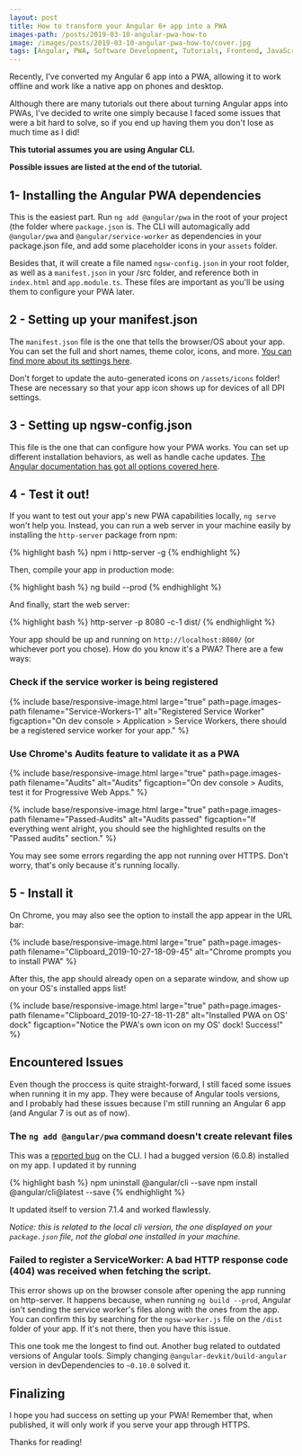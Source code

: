 ```yaml
---
layout: post
title: How to transform your Angular 6+ app into a PWA
images-path: /posts/2019-03-10-angular-pwa-how-to
image: /images/posts/2019-03-10-angular-pwa-how-to/cover.jpg
tags: [Angular, PWA, Software Development, Tutorials, Frontend, JavaScript]
---
```


Recently, I've converted my Angular 6 app into a PWA, allowing it to work offline and work like a native app on phones and desktop.

Although there are many tutorials out there about turning Angular apps into PWAs, I've decided to write one simply because I faced some issues that were a bit hard to solve, so if you end up having them you don't lose as much time as I did!

**This tutorial assumes you are using Angular CLI.**

**Possible issues are listed at the end of the tutorial.**

## 1- Installing the Angular PWA dependencies

This is the easiest part. Run `ng add @angular/pwa` in the root of your project (the folder where `package.json` is. The CLI will automagically add `@angular/pwa` and `@angular/service-worker` as dependencies in your package.json file, and add some placeholder icons in your `assets` folder.

Besides that, it will create a file named `ngsw-config.json` in your root folder, as well as a `manifest.json` in your /src folder, and reference both in `index.html` and `app.module.ts`. These files are important as you'll be using them to configure your PWA later.

## 2 - Setting up your manifest.json

The `manifest.json` file is the one that tells the browser/OS about your app. You can set the full and short names, theme color, icons, and more. [You can find more about its settings here](https://developers.google.com/web/fundamentals/web-app-manifest/).

Don't forget to update the auto-generated icons on `/assets/icons` folder! These are necessary so that your app icon shows up for devices of all DPI settings.

## 3 - Setting up ngsw-config.json

This file is the one that can configure how your PWA works. You can set up different installation behaviors, as well as handle cache updates. [The Angular documentation has got all options covered here](https://angular.io/guide/service-worker-config).

## 4 - Test it out!

If you want to test out your app's new PWA capabilities locally, `ng serve` won't help you. Instead, you can run a web server in your machine easily by installing the `http-server` package from npm:

{% highlight bash %}
npm i http-server -g
{% endhighlight %}

Then, compile your app in production mode:

{% highlight bash %}
ng build --prod
{% endhighlight %}

And finally, start the web server:

{% highlight bash %}
http-server -p 8080 -c-1 dist/<project-name>
{% endhighlight %}

Your app should be up and running on `http://localhost:8080/` (or whichever port you chose). How do you know it's a PWA? There are a few ways:

### Check if the service worker is being registered

{% include base/responsive-image.html 
  large="true"
  path=page.images-path
  filename="Service-Workers-1"
  alt="Registered Service Worker"
  figcaption="On dev console > Application > Service Workers, there should be a registered service worker for your app." 
%}

### Use Chrome's Audits feature to validate it as a PWA

{% include base/responsive-image.html 
  large="true"
  path=page.images-path
  filename="Audits"
  alt="Audits"
  figcaption="On dev console > Audits, test it for Progressive Web Apps." 
%}

{% include base/responsive-image.html 
  large="true"
  path=page.images-path
  filename="Passed-Audits"
  alt="Audits passed"
  figcaption="If everything went alright, you should see the highlighted results on the \"Passed audits\" section." 
%}

You may see some errors regarding the app not running over HTTPS. Don't worry, that's only because it's running locally.

## 5 - Install it

On Chrome, you may also see the option to install the app appear in the URL bar:

{% include base/responsive-image.html 
  large="true"
  path=page.images-path
  filename="Clipboard_2019-10-27-18-09-45"
  alt="Chrome prompts you to install PWA"
%}

After this, the app should already open on a separate window, and show up on your OS's installed apps list!

{% include base/responsive-image.html 
  large="true"
  path=page.images-path
  filename="Clipboard_2019-10-27-18-11-28"
  alt="Installed PWA on OS' dock"
  figcaption="Notice the PWA's own icon on my OS' dock! Success!" 
%}

## Encountered Issues

Even though the proccess is quite straight-forward, I still faced some issues when running it in my app. They were because of Angular tools versions, and I probably had these issues because I'm still running an Angular 6 app (and Angular 7 is out as of now).

### The `ng add @angular/pwa` command doesn't create relevant files

This was a [reported bug](https://github.com/angular/angular-cli/issues/11914) on the CLI. I had a bugged version (6.0.8) installed on my app. I updated it by running

{% highlight bash %}
npm uninstall @angular/cli --save
npm install @angular/cli@latest --save
{% endhighlight %}

It updated itself to version 7.1.4 and worked flawlessly.

_Notice: this is related to the local cli version, the one displayed on your `package.json` file, not the global one installed in your machine._

### Failed to register a ServiceWorker: A bad HTTP response code (404) was received when fetching the script.

This error shows up on the browser console after opening the app running on http-server. It happens because, when running `ng build --prod`, Angular isn't sending the service worker's files along with the ones from the app. You can confirm this by searching for the `ngsw-worker.js` file on the `/dist` folder of your app. If it's not there, then you have this issue.

This one took me the longest to find out. Another bug related to outdated versions of Angular tools. Simply changing `@angular-devkit/build-angular` version in devDependencies to `~0.10.0` solved it.

## Finalizing

I hope you had success on setting up your PWA! Remember that, when published, it will only work if you serve your app through HTTPS.

Thanks for reading!